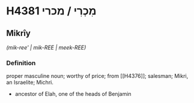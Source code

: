 # H4381 מִכְרִי / מכרי

## Mikrîy

_(mik-ree' | mik-REE | meek-REE)_

### Definition

proper masculine noun; worthy of price; from [[H4376]]; salesman; Mikri, an Israelite; Michri.

- ancestor of Elah, one of the heads of Benjamin
